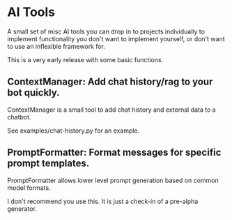 # AI Tools

A small set of misc AI tools you can drop in to projects individually to implement
functionality you don't want to implement yourself, or don't want to use an inflexible
framework for.

This is a very early release with some basic functions.

## ContextManager: Add chat history/rag to your bot quickly.

ContextManager is a small tool to add chat history and external data to a chatbot.

See examples/chat-history.py for an example.

## PromptFormatter: Format messages for specific prompt templates.

PromptFormatter allows lower level prompt generation based on common model formats.

I don't recommend you use this. It is just a check-in of a pre-alpha generator.
